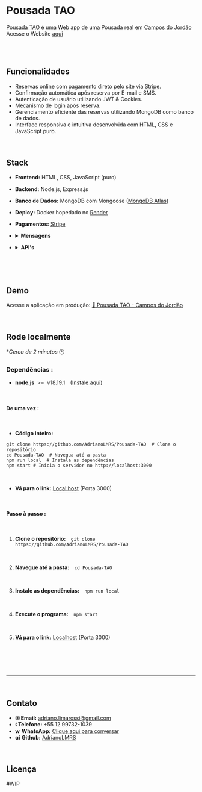 # Pousada TAO
[Pousada TAO](https://github.com/AdrianoLMRS/Pousada-TAO "Pousada TAO") é uma Web app de uma Pousada real em [Campos do Jordão](http://https://www.google.com/maps?ll=-22.73301,-45.58613&z=13&t=m&hl=pt-BR&gl=BR&mapclient=embed&q=Campos+do+Jord%C3%A3o+SP+12460-000 "Campos do Jordão")<br>Acesse o Website [aqui](https://pousada-tao.onrender.com/ "aqui") <br><br><br><br>
## Funcionalidades

- Reservas online com pagamento direto pelo site via [Stripe](https://www.nerdwallet.com/article/small-business/what-is-stripe).
- Confirmação automática após reserva por E-mail e SMS.
- Autenticação de usuário utilizando JWT & Cookies.
- Mecanismo de login após reserva.
- Gerenciamento eficiente das reservas utilizando MongoDB como banco de dados.
- Interface responsiva e intuitiva desenvolvida com HTML, CSS e JavaScript puro. <br><br><br>

## Stack
- **Frontend:** HTML, CSS, JavaScript (puro)
- **Backend:** Node.js, Express.js
- **Banco de Dados:** MongoDB com Mongoose ([MongoDB Atlas](https://www.mongodb.com/resources/products/platform/mongodb-atlas-tutorial))
- **Deploy:** Docker hopedado no [Render](https://render.com/about)
- **Pagamentos:** [Stripe](https://www.nerdwallet.com/article/small-business/what-is-stripe)<div>
- <details>
  <summary><strong>Mensagens</strong></summary>
  
  - **Email:** Nodemailer  
  - **SMS:** Twilio (desativado por enquanto 😭)
</details>

- <details>
  <summary><strong>API's</strong></summary>

  - **Stripe**  
  - **Auth0 com MongoDB** (desativado pois não é mais necessário [Commit](https://github.com/AdrianoLMRS/Website/commit/961443c099e786a387a5444cd0e4d5208955daaf), [Issue](https://github.com/AdrianoLMRS/Website/issues/6))
</details></div>
<br><br><br>

## Demo
Acesse a aplicação em produção:
[🔗 Pousada TAO - Campos do Jordão](https://pousada-tao.onrender.com/)
<br><br><br>

## Rode localmente
**Cerca de 2 minutos* 🕒

### Dependências :
- **node.js** &nbsp;>= &nbsp;v18.19.1&emsp;([Instale aqui](https://nodejs.org/pt/download/package-manager))
<br>

#### De uma vez :
<br>

-  **Código inteiro:**  
```
git clone https://github.com/AdrianoLMRS/Pousada-TAO  # Clona o repositório
cd Pousada-TAO  # Navegua até a pasta
npm run local  # Instala as dependências
npm start # Inicia o servidor no http://localhost:3000
```
<br>

- **Vá para o link:**&nbsp;[Local:host](http://localhost:3000) (Porta 3000)
<br>

#### Passo à passo :
<br>

1.  **Clone o repositório:**&emsp;`git clone https://github.com/AdrianoLMRS/Pousada-TAO`
<br>

2. **Navegue até a pasta:**&emsp;`cd Pousada-TAO`
<br>

3. **Instale as dependências:**&emsp;`npm run local`
<br>

4. **Execute o programa:**&emsp;`npm start`
<br>

5. **Vá para o link:**&nbsp;[Localhost](http://localhost:3000) (Porta 3000)
<br>


<br><br>

---
<br>

## Contato

- **✉ Email:** adriano.limarossi@gmail.com
- **🕻 Telefone:** +55 12 99732-1039
- **<img width="14" height="14"  src="https://img.icons8.com/fluency-systems-filled/50/whatsapp.png" alt="whatsapp-icon"/> WhatsApp:** [Clique aqui para conversar](https://wa.me/5512997321039)
- **<img width="14" height="14" src="https://img.icons8.com/material-outlined/14/github.png" alt="github-icon"/> Github:** [AdrianoLMRS](https://github.com/AdrianoLMRS)
<br><br><br>

## Licença
#WIP